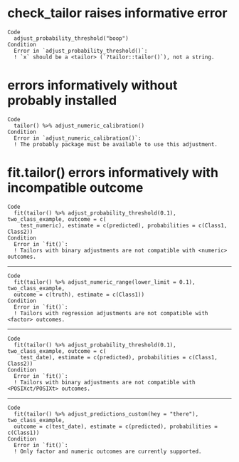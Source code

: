 # check_tailor raises informative error

    Code
      adjust_probability_threshold("boop")
    Condition
      Error in `adjust_probability_threshold()`:
      ! `x` should be a <tailor> (`?tailor::tailor()`), not a string.

# errors informatively without probably installed

    Code
      tailor() %>% adjust_numeric_calibration()
    Condition
      Error in `adjust_numeric_calibration()`:
      ! The probably package must be available to use this adjustment.

# fit.tailor() errors informatively with incompatible outcome

    Code
      fit(tailor() %>% adjust_probability_threshold(0.1), two_class_example, outcome = c(
        test_numeric), estimate = c(predicted), probabilities = c(Class1, Class2))
    Condition
      Error in `fit()`:
      ! Tailors with binary adjustments are not compatible with <numeric> outcomes.

---

    Code
      fit(tailor() %>% adjust_numeric_range(lower_limit = 0.1), two_class_example,
      outcome = c(truth), estimate = c(Class1))
    Condition
      Error in `fit()`:
      ! Tailors with regression adjustments are not compatible with <factor> outcomes.

---

    Code
      fit(tailor() %>% adjust_probability_threshold(0.1), two_class_example, outcome = c(
        test_date), estimate = c(predicted), probabilities = c(Class1, Class2))
    Condition
      Error in `fit()`:
      ! Tailors with binary adjustments are not compatible with <POSIXct/POSIXt> outcomes.

---

    Code
      fit(tailor() %>% adjust_predictions_custom(hey = "there"), two_class_example,
      outcome = c(test_date), estimate = c(predicted), probabilities = c(Class1))
    Condition
      Error in `fit()`:
      ! Only factor and numeric outcomes are currently supported.

